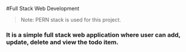#Full Stack Web Development

> Note: PERN stack is used for this project.

### It is a simple full stack web application where user can add, update, delete and view the todo item.
